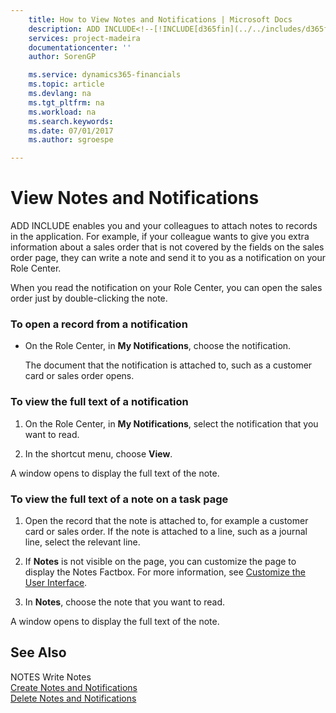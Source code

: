 ```yaml
---
    title: How to View Notes and Notifications | Microsoft Docs
    description: ADD INCLUDE<!--[!INCLUDE[d365fin](../../includes/d365fin_md.md)]--> enables you and your colleagues to attach notes to records in the application. For example, if your colleague wants to give you extra information about a sales order that is not covered by the fields on the sales order page, they can write a note and send it to you as a notification on your Role Center.
    services: project-madeira
    documentationcenter: ''
    author: SorenGP

    ms.service: dynamics365-financials
    ms.topic: article
    ms.devlang: na
    ms.tgt_pltfrm: na
    ms.workload: na
    ms.search.keywords:
    ms.date: 07/01/2017
    ms.author: sgroespe

---
```

# View Notes and Notifications
ADD INCLUDE<!--[!INCLUDE[d365fin](../../includes/d365fin_md.md)]--> enables you and your colleagues to attach notes to records in the application. For example, if your colleague wants to give you extra information about a sales order that is not covered by the fields on the sales order page, they can write a note and send it to you as a notification on your Role Center.  
  
 When you read the notification on your Role Center, you can open the sales order just by double-clicking the note.  
  
### To open a record from a notification  
  
-   On the Role Center, in **My Notifications**, choose the notification.  
  
     The document that the notification is attached to, such as a customer card or sales order opens.  
  
### To view the full text of a notification  
  
1.  On the Role Center, in **My Notifications**, select the notification that you want to read.  
  
2.  In the shortcut menu, choose **View**.  
  
 A window opens to display the full text of the note.  
  
### To view the full text of a note on a task page  
  
1.  Open the record that the note is attached to, for example a customer card or sales order. If the note is attached to a line, such as a journal line, select the relevant line.  
  
2.  If **Notes** is not visible on the page, you can customize the page to display the Notes Factbox. For more information, see [Customize the User Interface](../FullExperience/customize-the-user-interface.md).  
  
3.  In **Notes**, choose the note that you want to read.  
  
 A window opens to display the full text of the note.  
  
## See Also  
 NOTES Write Notes   
 [Create Notes and Notifications](../FullExperience/how-to-create-notes-and-notifications.md)   
 [Delete Notes and Notifications](../FullExperience/how-to-delete-notes-and-notifications.md)